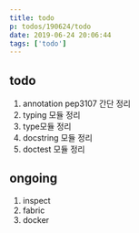 ```yaml
---
title: todo
p: todos/190624/todo
date: 2019-06-24 20:06:44
tags: ['todo']
---
```


## todo

1. annotation pep3107 간단 정리
2. typing 모듈 정리
3. type모듈 정리
4. docstring 모듈 정리
5. doctest 모듈 정리

## ongoing

1. inspect
2. fabric
3. docker
